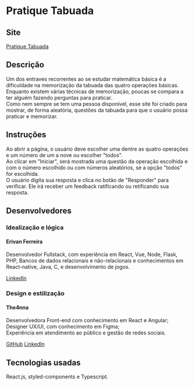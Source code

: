 # Pratique Tabuada

## Site

[Pratique Tabuada](https://tabuada-treino.vercel.app)

## Descrição

Um dos entraves recorrentes ao se estudar matemática básica é a dificuldade na memorização da tabuada das quatro operações básicas.
Enquanto existem várias técnicas de memorização, poucas se compara a ter alguém fazendo perguntas para praticar.  
Como nem sempre se tem uma pessoa disponível, esse site foi criado para mostrar, de forma aleatória, questões da tabuada para que o usuário possa praticar e memorizar.

## Instruções

Ao abrir a página, o usuário deve escolher uma dentre as quatro operações e um número de um a nove ou escolher "todos".  
Ao clicar em "Iniciar", será mostrada uma questão da operação escolhida e com o número escolhido ou com números aleatórios, se a opção "todos" for escolhida.  
O usuário digita sua resposta e clica no botão de "Responder" para verificar. Ele irá receber um feedback ratificando ou retificando sua resposta.

## Desenvolvedores

### Idealização e lógica

#### **Erivan Ferreira**

Desenvolvedor Fullstack, com experiência em React, Vue, Node, Flask, PHP, Bancos de dados relacionais e não-relacionais e conhecimentos em React-native, Java, C, e desenvolvimento de jogos.

[LinkedIn](http://www.linkedin.com/in/erivan-ferreira-dev)

### Design e estilização

#### **The4nna**

Desenvolvedora Front-end com conhecimento em React e Angular;  
Designer UX/UI, com conhecimento em Figma;  
Experiência em atendimento ao público e gestão de redes sociais.

[GitHub](http://github.com/the4nna)
[LinkedIn](https://www.linkedin.com/in/anna-carolina-sousa/)

## Tecnologias usadas

React.js, styled-components e Typescript.
